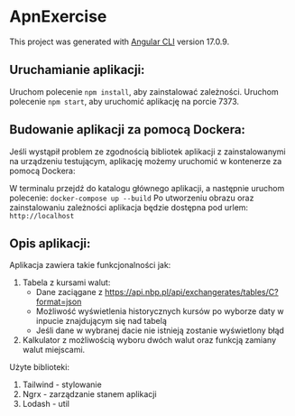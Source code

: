 # ApnExercise

This project was generated with [Angular CLI](https://github.com/angular/angular-cli) version 17.0.9.

## Uruchamianie aplikacji:
Uruchom polecenie `npm install`, aby zainstalować zależności.
Uruchom polecenie `npm start`, aby uruchomić aplikację na porcie 7373.

## Budowanie aplikacji za pomocą Dockera:
Jeśli wystąpił problem ze zgodnością bibliotek aplikacji z zainstalowanymi na urządzeniu testującym, aplikację możemy uruchomić w kontenerze za pomocą Dockera:

W terminalu przejdź do katalogu głównego aplikacji, a następnie uruchom polecenie: `docker-compose up --build`
Po utworzeniu obrazu oraz zainstalowaniu zależności aplikacja będzie dostępna pod urlem: `http://localhost`

## Opis aplikacji:
Aplikacja zawiera takie funkcjonalności jak:
1. Tabela z kursami walut:
	- Dane zaciągane z https://api.nbp.pl/api/exchangerates/tables/C?format=json
	- Możliwość wyświetlenia historycznych kursów po wyborze daty w inpucie znajdującym się nad tabelą
	- Jeśli dane w wybranej dacie nie istnieją zostanie wyświetlony błąd
2. Kalkulator z możliwością wyboru dwóch walut oraz funkcją zamiany walut miejscami.

Użyte biblioteki:
1. Tailwind - stylowanie
2. Ngrx - zarządzanie stanem aplikacji
3. Lodash - util

